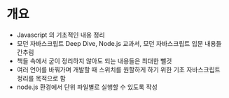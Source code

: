 
# 개요

- Javascript 의 기초적인 내용 정리
- 모던 자바스크립트 Deep Dive, Node.js 교과서, 모던 자바스크립트 입문 내용들 간추림
- 책들 속에서 굳이 정리하지 않아도 되는 내용들은 최대한 뺄것
- 여러 언어를 바꿔가며 개발할 때 스위치를 원할하게 하기 위한 기초 자바스크립트 정리를 목적으로 함
- node.js 환경에서 단위 파일별로 실행할 수 있도록 작성